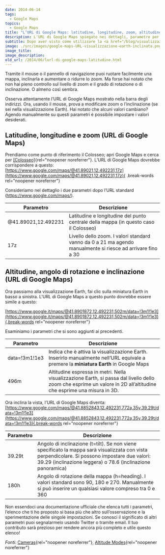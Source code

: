 ```yaml
---
date: 2014-06-14
tags:
  - Google Maps
topics:
  - Google Maps
title: "L’URL di Google Maps: latitudine, longitudine, zoom, altitudine, angolo di rotazione e inclinazione"
description: L'URL di Google Maps spiegato nei dettagli, parametro per parametro
subtitle: Dopo aver visto come utilizzare la <a href="/blog/visualizzazione-earth-di-google-maps/">visualizzazione Earth in Google Maps</a> e <a href="/blog/coordinate-di-latitudine-e-longitudine-nuovo-google-maps/">come impostare latitudine e longitudine</a> ora è venuto il momento di dare uno sguardo più approfondito all’URL di Google Maps per scoprirne insieme i segreti.
image: ./src/images/google-maps-URL-visualizzazione-earth-inclinata.png
image_title:
image_description:
old_url: /2014/06/lurl-di-google-maps-latitudine.html
---
```


Tramite il mouse o il pannello di navigazione puoi ruotare facilmente una mappa, inclinarla e aumentare o ridurre lo zoom. Ma forse hai notato che non hai pieno controllo sul livello di zoom e il grado di rotazione o di inclinazione. O almeno così sembra.

Osserva attentamente l’URL di Google Maps mostrato nella barra degli indirizzi. Ora, usando il mouse, prova a modificare zoom o l’inclinazione (se sei nella visualizzazione Earth). Hai notato che alcuni valori cambiano? Agendo manualmente su questi parametri è possibile impostare i valori desiderati.

## Latitudine, longitudine e zoom (URL di Google Maps)

Prendiamo come punto di riferimento il Colosseo; apri Google Maps e cerca per [[Colosseo]](https://www.google.com/maps/@41.89021,12.492231,17z){rel="noopener noreferrer"}. L’URL di Google Maps dovrebbe corrispondere a questo: [https://www.google.com/maps/@41.89021,12.492231,17z](https://www.google.com/maps/@41.89021,12.492231,17z){ .break-words rel="noopener noreferrer"}

Consideriamo nel dettaglio i due parametri dopo l’URL standard (https://www.google.com/maps/).

| Parametro  | Descrizione  |
|---|---|
| @41.89021,12.492231  | Latitudine e longitudine del punto centrale della mappa (in questo caso il Colosseo)  |
| 17z  | Livello dello zoom. I valori standard vanno da 0 a 21 ma agendo manualmente si riesce ad arrivare fino a 30  |

## Altitudine, angolo di rotazione e inclinazione (URL di Google Maps)

Ora passiamo alla visualizzazione Earth, fai clic sulla miniatura Earth in basso a sinistra. L’URL di Google Maps a questo punto dovrebbe essere simile a questo:

[https://www.google.it/maps/@41.8901872,12.492231,502m/data=!3m1!1e3](https://www.google.it/maps/@41.8901872,12.492231,502m/data=!3m1!1e3){.break-words rel="noopener noreferrer"}

Esaminiamo i parametri che si sono aggiunti ai precedenti.

| Parametro  | Descrizione  |
|---|---|
| data=!3m1!1e3  | Indica che è attiva la visualizzazione Earth. Inserirlo manualmente nell’URL equivale a premere la **miniatura Earth** in Google Maps  |
| 496m  | Altitudine espressa in metri. Nella visualizzazione Earth, si passa dal livello dello zoom che esprime un valore in 2D all’altitudine che esprime una misura in 3D.  |

Ora inclina la vista, l’URL di Google Maps diventa:
[https://www.google.com/maps/@41.8852843,12.492231,772a,35y,39.29t/data=!3m1!1e3](https://www.google.com/maps/@41.8852843,12.492231,772a,35y,39.29t/data=!3m1!1e3){.break-words rel="noopener noreferrer"}

| Parametro |	Descrizione |
|---|---|
| 39.29t |	Angolo di inclinazione (t=tilt). Se non viene specificato la mappa sarà visualizzata con vista perpendicolare. Si possono impostare due valori: 39.29 (inclinazione leggera) o 78.6 (inclinazione panoramica) |
| 180h |	Angolo di rotazione della mappa (h=heading). I valori standard sono  90, 180 e 270. Manualmente si può inserire un qualsiasi valore compreso tra 0 e 360 |

Non essendoci una documentazione ufficiale che elenca tutti i parametri, l’elenco che ti ho proposto si basa più che altro sull’osservazione e la sperimentazione delle singole impostazioni. Se conosci il significato di altri parametri puoi segnalarmelo usando Twitter o tramite email. Il tuo contributo sarà prezioso per rendere ancora più completo e utile questo elenco!

_Fonti:_
[Cameras](https://developers.google.com/kml/documentation/cameras){rel="noopener noreferrer"}, [Altitude Modes](https://developers.google.com/kml/documentation/altitudemode){rel="noopener noreferrer"}
